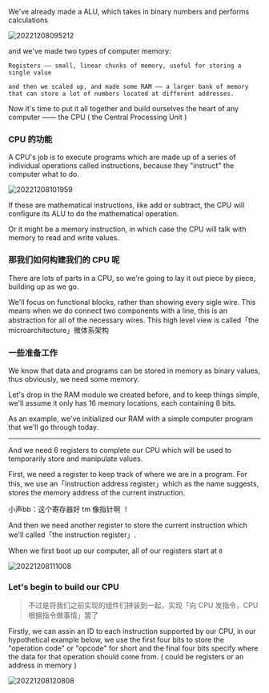 We've already made a ALU, which takes in binary numbers and performs calculations

![20221208095212](https://aliyun-oss-lpj.oss-cn-qingdao.aliyuncs.com/images/by-clipboard/20221208095212.png)

and we've made two types of computer memory:

    Registers —— small, linear chunks of memory, useful for storing a single value

    and then we scaled up, and made some RAM —— a larger bank of memory that can store a lot of numbers located at different addresses.

Now it's time to put it all together and build ourselves the heart of any computer —— the CPU ( the Central Processing Unit )

### CPU 的功能

A CPU's job is to execute programs which are made up of a series of individual operations called instructions, because they "instruct" the computer what to do.

![20221208101959](https://aliyun-oss-lpj.oss-cn-qingdao.aliyuncs.com/images/by-clipboard/20221208101959.png)

If these are mathematical instructions, like add or subtract, the CPU will configure its ALU to do the mathematical operation.

Or it might be a memory instruction, in which case the CPU will talk with memory to read and write values.

### 那我们如何构建我们的 CPU 呢

There are lots of parts in a CPU, so we're going to lay it out piece by piece, building up as we go.

We'll focus on functional blocks, rather than showing every sigle wire. This means when we do connect two components with a line, this is an abstraction for all of the necessary wires. This high level view is called「the microarchitecture」微体系架构

### 一些准备工作

We know that data and programs can be stored in memory as binary values, thus obviously, we need some memory.

Let's drop in the RAM module we created before, and to keep things simple, we'll assume it only has 16 memory locations, each containing 8 bits.

As an example, we've initialized our RAM with a simple computer program that we'll go through today.

---

And we need 6 registers to complete our CPU which will be used to temporarily store and manipulate values.

First, we need a register to keep track of where we are in a program. For this, we use an「instruction address register」which as the name suggests, stores the memory address of the current instruction.

小声bb：这个寄存器好 tm 像指针啊 ！

And then we need another register to store the current instruction which we'll called「the instruction register」.

When we first boot up our computer, all of our registers start at `0`

![20221208111008](https://aliyun-oss-lpj.oss-cn-qingdao.aliyuncs.com/images/by-clipboard/20221208111008.png)

### Let's begin to build our CPU

> 不过是将我们之前实现的组件们拼装到一起，实现「向 CPU 发指令，CPU 根据指令做事情」罢了

Firstly, we can assin an ID to each instruction supported by our CPU, in our hypothetical example below, we use the first four bits to store the "operation code" or "opcode" for short and the final four bits specify where the data for that operation should come from. ( could be registers or an address in memory )

![20221208120808](https://aliyun-oss-lpj.oss-cn-qingdao.aliyuncs.com/images/by-clipboard/20221208120808.png)



